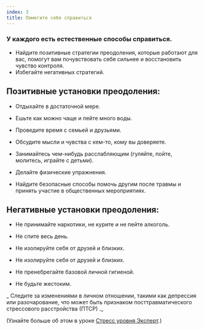 ```yaml
---
index: 3
title: Помогите себе справиться
---
```

### У каждого есть естественные способы справиться.

*   Найдите позитивные стратегии преодоления, которые работают для вас, помогут вам почувствовать себя сильнее и восстановить чувство контроля.
*   Избегайте негативных стратегий.

## Позитивные установки преодоления:

*   Отдыхайте в достаточной мере.

*   Ешьте как можно чаще и пейте много воды.

*   Проведите время с семьей и друзьями.

*   Обсудите мысли и чувства с кем-то, кому вы доверяете.

*   Занимайтесь чем-нибудь расслабляющим (гуляйте, пойте, молитесь, играйте с детьми).

*   Делайте физические упражнения.

*   Найдите безопасные способы помочь другим после травмы и принять участие в общественных мероприятиях.

## Негативные установки преодоления:

*   Не принимайте наркотики, не курите и не пейте алкоголь.

*   Не спите весь день.

*   Не изолируйте себя от друзей и близких.

*   Не изолируйте себя от друзей и близких.

*   Не пренебрегайте базовой личной гигиеной.

*   Не будьте жестоким.

_ Следите за изменениями в личном отношении, такими как депрессия или разочарование, что может быть признаком посттравматического стрессового расстройства (ПТСР) ._

(Узнайте больше об этом в уроке [Стресс уровня Эксперт](umbrella://stress/stress/expert).)